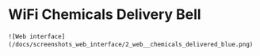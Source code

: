 # WiFi Chemicals Delivery Bell

 	![Web interface](/docs/screenshots_web_interface/2_web__chemicals_delivered_blue.png)
